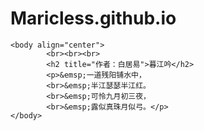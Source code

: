 # Maricless.github.io
<!DOCTYPE html>
<html lang="zh-CN">
    <head>
        <title>暮江吟--白居易</title>
        <meta charset="UTF-8">
        <meta name="viewport" content="width=device-width, initial-scale=1">
        <link href="css/style.css" rel="stylesheet">
    </head>
    <STYLE type="text/css">
        div{background-image: url(http://gss0.baidu.com/-Po3dSag_xI4khGko9WTAnF6hhy/zhidao/pic/item/0b7b02087bf40ad1215424bf5c2c11dfa9ecce3e.jpg);}
        P { color:#FF8C69; font-family:"STXingkai"; font-size:44px; text-shadow: 1px 1px 1px #919191}
        H2 { color:#87CEFA; font-family:"STXinwei"; font-size:60px; text-shadow: 2px 2px 1px #949494}
       </STYLE>
       
    <body align="center">
            <br><br><br>
            <h2 title="作者：白居易">暮江吟</h2>
            <p>&emsp;一道残阳铺水中，
            <br>&emsp;半江瑟瑟半江红。
            <br>&emsp;可怜九月初三夜，
            <br>&emsp;露似真珠月似弓。</p>
    </body>
</html>
